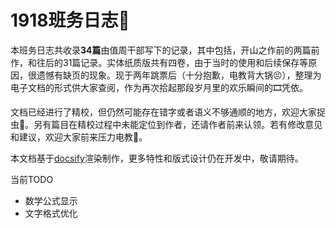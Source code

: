 # 1918班务日志🎉

本班务日志共收录**34篇**由值周干部写下的记录，其中包括，开山之作前的两篇前作，和往后的31篇记录。实体纸质版共有四卷，由于当时的使用和后续保存等原因，很遗憾有缺页的现象。现于两年跳票后（十分抱歉，电教背大锅😣），整理为电子文档的形式供大家查阅，作为再次拾起那段岁月里的欢乐瞬间的🎞️凭依。

文档已经进行了精校，但仍然可能存在错字或者语义不够通顺的地方，欢迎大家捉虫🌹。另有篇目在精校过程中未能定位到作者，还请作者前来认领。若有修改意见和建议，欢迎大家前来压力电教🤺。

本文档基于[docsify](https://docsify.js.org/#/zh-cn/)渲染制作，更多特性和版式设计仍在开发中，敬请期待。



当前TODO

- 数学公式显示
- 文字格式优化
